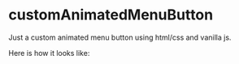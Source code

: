# customAnimatedMenuButton
Just a custom animated menu button using html/css and vanilla js.

Here is how it looks like: 
